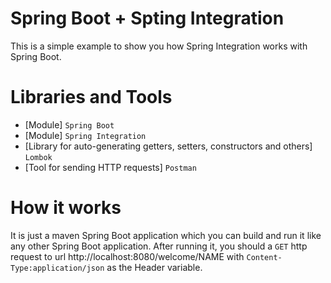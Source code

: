 # Spring Boot + Spting Integration

This is a simple example to show you how Spring Integration works with Spring Boot.

# Libraries and Tools
* [Module] `Spring Boot`
* [Module] `Spring Integration`
* [Library for auto-generating getters, setters, constructors and others] `Lombok`
* [Tool for sending HTTP requests] `Postman`

# How it works
It is just a maven Spring Boot application which you can build and run it like any other Spring Boot application.
After running it, you should a `GET` http request to url http://localhost:8080/welcome/NAME with 
`Content-Type:application/json` as the Header variable.
